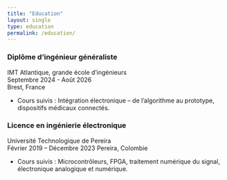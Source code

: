 ```yaml
---
title: "Education"
layout: single
type: education
permalink: /education/
---
```


### Diplôme d’ingénieur généraliste 
IMT Atlantique, grande école d’ingénieurs  
Septembre 2024 - Août 2026  
Brest, France    
- Cours suivis : Intégration électronique – de l’algorithme au prototype, dispositifs médicaux connectés.

### Licence en ingénierie électronique
Université Technologique de Pereira  
Février 2019 – Décembre 2023
Pereira, Colombie    
- Cours suivis : Microcontrôleurs, FPGA, traitement numérique du signal, électronique analogique et numérique.
